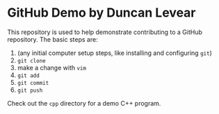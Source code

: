 # GitHub Demo by Duncan Levear

This repository is used to help demonstrate contributing to a GitHub repository. The basic steps are:

1. (any initial computer setup steps, like installing and configuring `git`)
1. `git clone`
1. make a change with `vim`
1. `git add`
1. `git commit`
1. `git push`

Check out the `cpp` directory for a demo C++ program.


